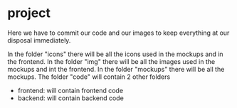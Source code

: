 # project
Here we have to commit our code and our images to keep everything at our disposal immediately.

In the folder "icons" there will be all the icons used in the mockups and in the frontend.
In the folder "img" there will be all the images used in the mockups and int the frontend.
In the folder "mockups" there will be all the mockups.
The folder "code" will contain 2 other folders
- frontend: will contain frontend code
- backend: will contain backend code

